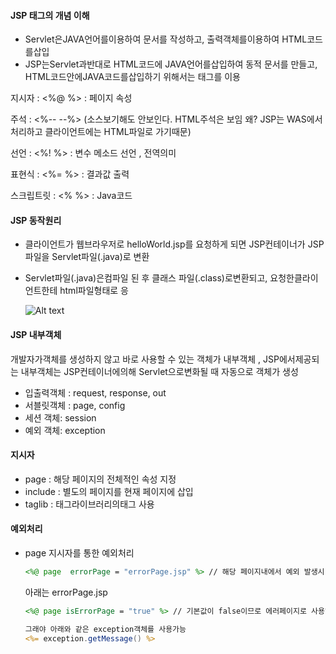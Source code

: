 #### JSP 태그의 개념 이해

- Servlet은JAVA언어를이용하여 문서를 작성하고, 출력객체를이용하여 HTML코드를삽입
- JSP는Servlet과반대로 HTML코드에 JAVA언어를삽입하여 동적 문서를 만들고, HTML코드안에JAVA코드를삽입하기 위해서는 태그를 이용

지시자 : <%@  %> : 페이지 속성 <br/>

주석 : <%-- --%> (소스보기해도 안보인다. HTML주석은 보임 왜? JSP는 WAS에서 처리하고 클라이언트에는 HTML파일로 가기때문) <br/>

선언 : <%! %> : 변수 메소드 선언 , 전역의미<br/> 

표현식 : <%=  %> : 결과값 출력  <br/>

스크립트릿 : <%    %> : Java코드  <br/>



#### JSP 동작원리 

- 클라이언트가 웹브라우저로 helloWorld.jsp를 요청하게 되면 JSP컨테이너가 JSP파일을 Servlet파일(.java)로 변환

- Servlet파일(.java)은컴파일 된 후 클래스 파일(.class)로변환되고, 요청한클라이언트한테 html파일형태로 응

  ![Alt text](/img/JSP001.PNG)

#### JSP 내부객체

개발자가객체를 생성하지 않고 바로 사용할 수 있는 객체가 내부객체 , JSP에서제공되는 내부객체는 JSP컨테이너에의해 Servlet으로변화될 때 자동으로 객체가 생성



- 입출력객체 : request, response, out
- 서블릿객체 : page, config
- 세션 객체: session
- 예외 객체: exception



#### 지시자

- page : 해당 페이지의 전체적인 속성 지정
- include : 별도의 페이지를 현재 페이지에 삽입
- taglib : 태그라이브러리의태그 사용 

















#### 예외처리

- page 지시자를 통한 예외처리

  ```jsp
  <%@ page  errorPage = "errorPage.jsp" %> // 해당 페이지내에서 예외 발생시 errorPage.jsp로 이동
  ```

  아래는 errorPage.jsp

  ```jsp
  <%@ page isErrorPage = "true" %> // 기본값이 false이므로 에러페이지로 사용하려면 true로 바꿔줘야함

  그래야 아래와 같은 exception객체를 사용가능
  <%= exception.getMessage() %>
  ```

  ​

